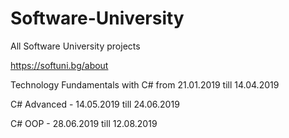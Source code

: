 # Software-University
All Software University projects

https://softuni.bg/about

Technology Fundamentals with C# from 21.01.2019 till 14.04.2019

C# Advanced - 14.05.2019 till 24.06.2019

C# OOP - 28.06.2019 till 12.08.2019
